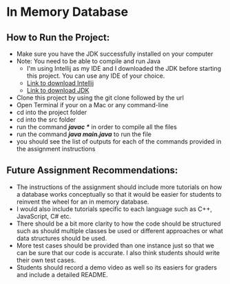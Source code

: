 # In Memory Database
## How to Run the Project:
  - Make sure you have the JDK successfully installed on your computer
  - Note: You need to be able to compile and run Java
      - I'm using Intellij as my IDE and I downloaded the JDK before starting this project. You can use any IDE of your choice.
      - <a href="https://www.jetbrains.com/idea/download/?section=mac">Link to download Intellij</a>
      - <a href="https://www.oracle.com/java/technologies/downloads/#jdk21-mac">Link to download JDK</a>
  - Clone this project by using the git clone followed by the url
  - Open Terminal if your on a Mac or any command-line
  - cd into the project folder
  - cd into the src folder
  - run the command    ___javac *___  in order to compile all the files
  - run the command   ***java main.java***     to run the file
  - you should see the list of outputs for each of the commands provided in the assignment instructions
    
## Future Assignment Recommendations:
 - The instructions of the assignment should include more tutorials on how a database works conceptually so that it would be easier for students to reinvent the wheel for an in memory database.
 - I would also include tutorials specific to each language such as C++, JavaScript, C# etc.
 - There should be a bit more clarity to how the code should be structured such as should multiple classes be used or different approaches or what data structures should be used.
 - More test cases should be provided than one instance just so that we can be sure that our code is accurate. I also think students should write their own test cases.
 - Students should record a demo video as well so its easiers for graders and include a detailed README.
